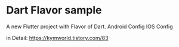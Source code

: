 # Dart Flavor sample

A new Flutter project with Flavor of Dart.
Android Config
IOS Config

in Detail: https://kymworld.tistory.com/83 